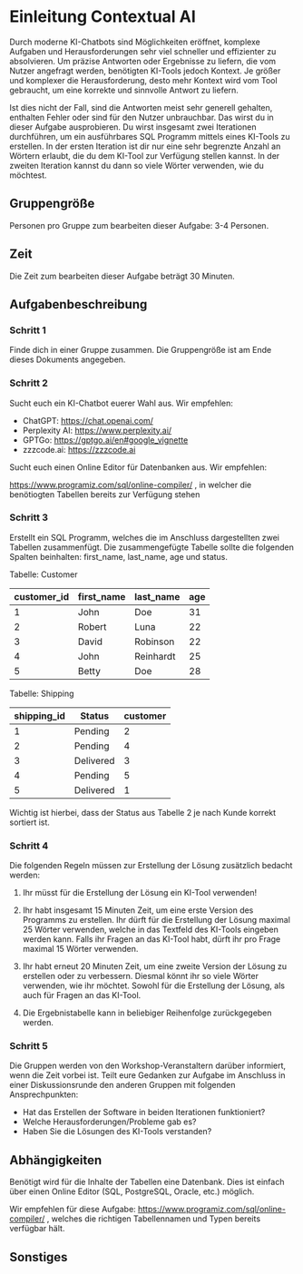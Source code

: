 # Einleitung Contextual AI

Durch moderne KI-Chatbots sind Möglichkeiten eröffnet, komplexe Aufgaben und Herausforderungen sehr viel schneller 
und effizienter zu absolvieren. Um präzise Antworten oder Ergebnisse zu liefern, die vom Nutzer angefragt werden, 
benötigten KI-Tools jedoch Kontext. Je größer und komplexer die Herausforderung, desto mehr Kontext wird vom Tool gebraucht, 
um eine korrekte und sinnvolle Antwort zu liefern.

Ist dies nicht der Fall, sind die Antworten meist sehr generell gehalten, 
enthalten Fehler oder sind für den Nutzer unbrauchbar. Das wirst du in dieser Aufgabe ausprobieren. 
Du wirst insgesamt zwei Iterationen durchführen, um ein ausführbares SQL Programm mittels eines KI-Tools zu erstellen. 
In der ersten Iteration ist dir nur eine sehr begrenzte Anzahl an Wörtern erlaubt, die du dem KI-Tool zur Verfügung stellen 
kannst. In der zweiten Iteration kannst du dann so viele Wörter verwenden, wie du möchtest. 

## Gruppengröße

Personen pro Gruppe zum bearbeiten dieser Aufgabe: 3-4 Personen.

## Zeit

Die Zeit zum bearbeiten dieser Aufgabe beträgt 30 Minuten.


## Aufgabenbeschreibung

### Schritt 1

Finde dich in einer Gruppe zusammen. Die Gruppengröße ist am Ende dieses Dokuments angegeben.

### Schritt 2

Sucht euch ein KI-Chatbot euerer Wahl aus. Wir empfehlen:
* ChatGPT: https://chat.openai.com/
* Perplexity AI: https://www.perplexity.ai/
* GPTGo: https://gptgo.ai/en#google_vignette
* zzzcode.ai: https://zzzcode.ai

Sucht euch einen Online Editor für Datenbanken aus. Wir empfehlen:

https://www.programiz.com/sql/online-compiler/ , in welcher die benötiogten Tabellen bereits zur Verfügung stehen

### Schritt 3

Erstellt ein SQL Programm, welches die im Anschluss dargestellten zwei Tabellen zusammenfügt. Die zusammengefügte 
Tabelle sollte die folgenden Spalten beinhalten: first_name, last_name, age und status.

Tabelle: Customer

| customer_id | first_name | last_name | age |
| ---------- | ----------- | --------- | --- |
|     1      |     John    |    Doe    |  31 |
|     2      |     Robert  |    Luna   |  22 |
|     3      |     David   |  Robinson |  22 |
|     4      |     John    | Reinhardt |  25 |
|     5      |     Betty   |    Doe    |  28 |

Tabelle: Shipping

| shipping_id |   Status   | customer  |
| ---------- | ----------- | --------- |
|     1      |    Pending  |  2  | 
|     2      |    Pending  |  4  |
|     3      |   Delivered |  3  | 
|     4      |    Pending  |  5  | 
|     5      |   Delivered |  1  | 

Wichtig ist hierbei, dass der Status aus Tabelle 2 je nach Kunde korrekt sortiert ist.
### Schritt 4

Die folgenden Regeln müssen zur Erstellung der Lösung zusätzlich bedacht werden:

1. Ihr müsst für die Erstellung der Lösung ein KI-Tool verwenden!

2. Ihr habt insgesamt 15 Minuten Zeit, um eine erste Version des Programms zu erstellen. Ihr dürft für die Erstellung der Lösung maximal 25 Wörter verwenden, welche in das Textfeld des KI-Tools eingeben werden kann. Falls ihr Fragen an das KI-Tool habt, dürft ihr pro Frage maximal 15 Wörter verwenden. 

3. Ihr habt erneut 20 Minuten Zeit, um eine zweite Version der Lösung zu erstellen oder zu verbessern. Diesmal könnt ihr so viele Wörter verwenden, wie ihr möchtet. Sowohl für die Erstellung der Lösung, als auch für Fragen an das KI-Tool.

4. Die Ergebnistabelle kann in beliebiger Reihenfolge zurückgegeben werden.
   
### Schritt 5

Die Gruppen werden von den Workshop-Veranstaltern darüber informiert, wenn die Zeit vorbei ist. Teilt eure Gedanken 
zur Aufgabe im Anschluss in einer Diskussionsrunde den anderen Gruppen mit folgenden Ansprechpunkten:

* Hat das Erstellen der Software in beiden Iterationen funktioniert?
* Welche Herausforderungen/Probleme gab es? 
* Haben Sie die Lösungen des KI-Tools verstanden?

## Abhängigkeiten

Benötigt wird für die Inhalte der Tabellen eine Datenbank. Dies ist einfach über einen Online Editor 
(SQL, PostgreSQL, Oracle, etc.) möglich.

Wir empfehlen für diese Aufgabe: https://www.programiz.com/sql/online-compiler/ , welches die richtigen Tabellennamen und Typen bereits verfügbar hält. 

## Sonstiges
